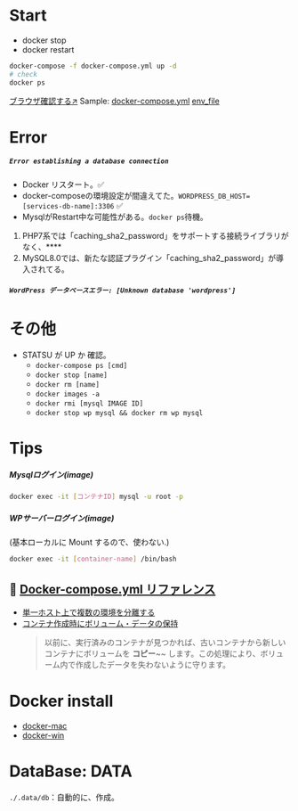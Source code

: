 # Start
- docker stop
- docker restart

```sh
docker-compose -f docker-compose.yml up -d 
# check 
docker ps
```
[ブラウザ確認する↗️](http://localhost:8080)
Sample: [docker-compose.yml](https://docs.docker.jp/compose/wordpress.html)
[env_file](https://docs.docker.jp/compose/compose-file.html#env-file)

# Error
##### `Error establishing a database connection`
- Docker リスタート。✅
- docker-composeの環境設定が間違えてた。`WORDPRESS_DB_HOST=[services-db-name]:3306` ✅
- MysqlがRestart中な可能性がある。`docker ps`待機。
1. PHP7系では「caching_sha2_password」をサポートする接続ライブラリがなく、****
2. MySQL8.0では、新たな認証プラグイン「caching_sha2_password」が導入されてる。

##### `WordPress データベースエラー: [Unknown database 'wordpress']`

# その他
- STATSU が UP か 確認。
  - `docker-compose ps [cmd]`
  - `docker stop [name]`
  - `docker rm [name]`
  - `docker images -a`
  - `docker rmi [mysql IMAGE ID]`
  - `docker stop wp mysql && docker rm wp mysql`

# Tips
##### Mysqlログイン(image)
```sh
docker exec -it [コンテナID] mysql -u root -p
```

##### WPサーバーログイン(image)
(基本ローカルに Mount するので、使わない.)
```sh
docker exec -it [container-name] /bin/bash
```

## 📖 [Docker-compose.yml リファレンス](http://docs.docker.jp/compose/compose-file.html#container-name)
- [単一ホスト上で複数の環境を分離する](http://docs.docker.jp/compose/overview.html#multiple-isolated-environments-on-a-single-host)
- [コンテナ作成時にボリューム・データの保持](http://docs.docker.jp/compose/overview.html#preserve-volume-data-when-containers-are-created)
  > 以前に、実行済みのコンテナが見つかれば、古いコンテナから新しいコンテナにボリュームを **コピー**~~ します。この処理により、ボリューム内で作成したデータを失わないように守ります。

# Docker install

- [docker-mac](https://hub.docker.com/editions/community/docker-ce-desktop-mac)
- [docker-win](https://hub.docker.com/editions/community/docker-ce-desktop-windows)

# DataBase: DATA

`./.data/db`：自動的に、作成。  
